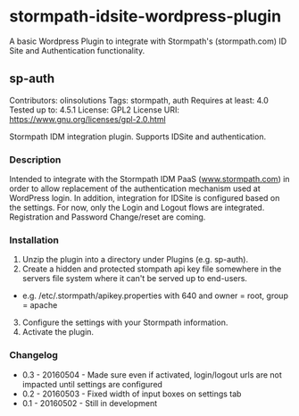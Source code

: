 # stormpath-idsite-wordpress-plugin
A basic Wordpress Plugin to integrate with Stormpath's (stormpath.com) ID Site and Authentication functionality.

## sp-auth
Contributors: olinsolutions
Tags: stormpath, auth
Requires at least: 4.0
Tested up to: 4.5.1
License: GPL2
License URI: https://www.gnu.org/licenses/gpl-2.0.html

Stormpath IDM integration plugin.  Supports IDSite and authentication.

### Description
Intended to integrate with the Stormpath IDM PaaS (www.stormpath.com) in order to allow replacement of the authentication mechanism used at WordPress login.  In addition, integration for IDSite is configured based on the settings.
For now, only the Login and Logout flows are integrated.  Registration and Password Change/reset are coming.


### Installation
1. Unzip the plugin into a directory under Plugins (e.g. sp-auth).
2. Create a hidden and protected stompath api key file somewhere in the servers file system where it can\'t be served up to end-users.
* e.g. /etc/.stormpath/apikey.properties with 640 and owner = root, group = apache
3. Configure the settings with your Stormpath information.
4. Activate the plugin.


### Changelog
* 0.3 - 20160504 - Made sure even if activated, login/logout urls are not impacted until settings are configured
* 0.2 - 20160503 - Fixed width of input boxes on settings tab
* 0.1 - 20160502 - Still in development

